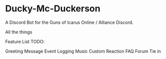 # Ducky-Mc-Duckerson
A Discord Bot for the Guns of Icarus Online / Alliance Discord.

All the things

Feature List TODO:

Greeting Message
Event Logging
Music
Custom Reaction
FAQ
Forum Tie in
